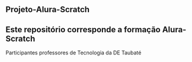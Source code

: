 ## Projeto-Alura-Scratch

## Este repositório corresponde a formação Alura-Scratch

Participantes professores de Tecnologia da DE Taubaté
